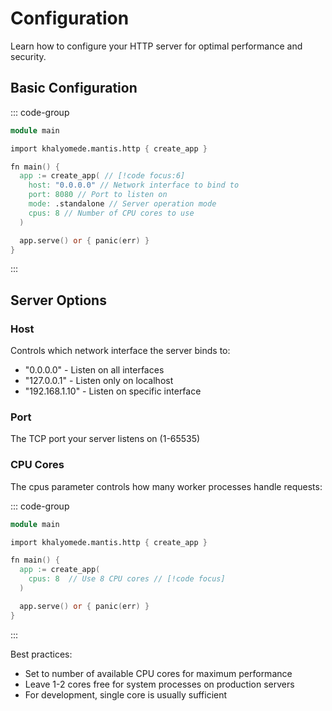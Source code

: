 # Configuration

Learn how to configure your HTTP server for optimal performance and security.

## Basic Configuration

::: code-group

```v [main.v]
module main

import khalyomede.mantis.http { create_app }

fn main() {
  app := create_app( // [!code focus:6]
    host: "0.0.0.0" // Network interface to bind to
    port: 8080 // Port to listen on
    mode: .standalone // Server operation mode
    cpus: 8 // Number of CPU cores to use
  )

  app.serve() or { panic(err) }
}
```

:::

## Server Options

### Host

Controls which network interface the server binds to:

- "0.0.0.0" - Listen on all interfaces
- "127.0.0.1" - Listen only on localhost
- "192.168.1.10" - Listen on specific interface

### Port

The TCP port your server listens on (1-65535)

### CPU Cores

The cpus parameter controls how many worker processes handle requests:

::: code-group

```v [main.v]
module main

import khalyomede.mantis.http { create_app }

fn main() {
  app := create_app(
    cpus: 8  // Use 8 CPU cores // [!code focus]
  )

  app.serve() or { panic(err) }
}
```

:::

Best practices:

- Set to number of available CPU cores for maximum performance
- Leave 1-2 cores free for system processes on production servers
- For development, single core is usually sufficient
